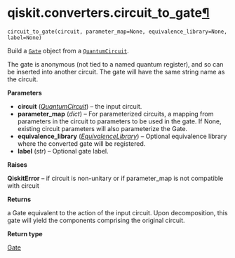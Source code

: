 # qiskit.converters.circuit\_to\_gate[¶](#qiskit-converters-circuit-to-gate "Permalink to this headline")

<span id="undefined" />

`circuit_to_gate(circuit, parameter_map=None, equivalence_library=None, label=None)`

Build a [`Gate`](qiskit.circuit.Gate#qiskit.circuit.Gate "qiskit.circuit.Gate") object from a [`QuantumCircuit`](qiskit.circuit.QuantumCircuit#qiskit.circuit.QuantumCircuit "qiskit.circuit.QuantumCircuit").

The gate is anonymous (not tied to a named quantum register), and so can be inserted into another circuit. The gate will have the same string name as the circuit.

**Parameters**

*   **circuit** ([*QuantumCircuit*](qiskit.circuit.QuantumCircuit#qiskit.circuit.QuantumCircuit "qiskit.circuit.QuantumCircuit")) – the input circuit.
*   **parameter\_map** (*dict*) – For parameterized circuits, a mapping from parameters in the circuit to parameters to be used in the gate. If None, existing circuit parameters will also parameterize the Gate.
*   **equivalence\_library** ([*EquivalenceLibrary*](qiskit.circuit.EquivalenceLibrary#qiskit.circuit.EquivalenceLibrary "qiskit.circuit.EquivalenceLibrary")) – Optional equivalence library where the converted gate will be registered.
*   **label** (*str*) – Optional gate label.

**Raises**

**QiskitError** – if circuit is non-unitary or if parameter\_map is not compatible with circuit

**Returns**

a Gate equivalent to the action of the input circuit. Upon decomposition, this gate will yield the components comprising the original circuit.

**Return type**

[Gate](qiskit.circuit.Gate#qiskit.circuit.Gate "qiskit.circuit.Gate")
